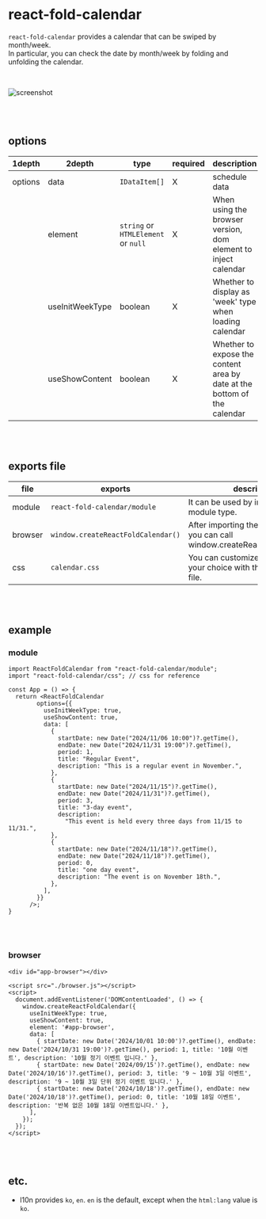 # react-fold-calendar

`react-fold-calendar` provides a calendar that can be swiped by month/week. <br/>
In particular, you can check the date by month/week by folding and unfolding the calendar.

<br/>

![screenshot](https://github.com/user-attachments/assets/04b7b3c3-3cbb-4859-b326-f0a46a5db3df)

<br/>
<br/>

## options

| 1depth  | 2depth          | type                                | required | description                                                              |
| ------- | --------------- | ----------------------------------- | -------- | ------------------------------------------------------------------------ |
| options | data            | `IDataItem[]`                       | X        | schedule data                                                            |
|         | element         | `string` or `HTMLElement` or `null` | X        | When using the browser version, dom element to inject calendar           |
|         | useInitWeekType | boolean                             | X        | Whether to display as 'week' type when loading calendar                  |
|         | useShowContent  | boolean                             | X        | Whether to expose the content area by date at the bottom of the calendar |

<br/>
<br/>

## exports file

| file    | exports                            | description                                                                         |
| ------- | ---------------------------------- | ----------------------------------------------------------------------------------- |
| module  | `react-fold-calendar/module`       | It can be used by importing it as a module type.                                    |
| browser | `window.createReactFoldCalendar()` | After importing the browser.js file, you can call window.createReactFoldCalendar(). |
| css     | `calendar.css`                     | You can customize the design of your choice with the example style file.            |

<br/>
<br/>

## example

### module

```
import ReactFoldCalendar from "react-fold-calendar/module";
import "react-fold-calendar/css"; // css for reference

const App = () => {
  return <ReactFoldCalendar
        options={{
          useInitWeekType: true,
          useShowContent: true,
          data: [
            {
              startDate: new Date("2024/11/06 10:00")?.getTime(),
              endDate: new Date("2024/11/31 19:00")?.getTime(),
              period: 1,
              title: "Regular Event",
              description: "This is a regular event in November.",
            },
            {
              startDate: new Date("2024/11/15")?.getTime(),
              endDate: new Date("2024/11/31")?.getTime(),
              period: 3,
              title: "3-day event",
              description:
                "This event is held every three days from 11/15 to 11/31.",
            },
            {
              startDate: new Date("2024/11/18")?.getTime(),
              endDate: new Date("2024/11/18")?.getTime(),
              period: 0,
              title: "one day event",
              description: "The event is on November 18th.",
            },
          ],
        }}
      />;
}
```

<br/>
<br/>

### browser

```
<div id="app-browser"></div>

<script src="./browser.js"></script>
<script>
  document.addEventListener('DOMContentLoaded', () => {
    window.createReactFoldCalendar({
      useInitWeekType: true,
      useShowContent: true,
      element: '#app-browser',
      data: [
        { startDate: new Date('2024/10/01 10:00')?.getTime(), endDate: new Date('2024/10/31 19:00')?.getTime(), period: 1, title: '10월 이벤트', description: '10월 정기 이벤트 입니다.' },
        { startDate: new Date('2024/09/15')?.getTime(), endDate: new Date('2024/10/16')?.getTime(), period: 3, title: '9 ~ 10월 3일 이벤트', description: '9 ~ 10월 3일 단위 정기 이벤트 입니다.' },
        { startDate: new Date('2024/10/18')?.getTime(), endDate: new Date('2024/10/18')?.getTime(), period: 0, title: '10월 18일 이벤트', description: '반복 없은 10월 18일 이벤트입니다.' },
      ],
    });
  });
</script>
```

<br/>
<br/>

## etc.

- l10n provides `ko`, `en`. `en` is the default, except when the `html:lang` value is `ko`.
